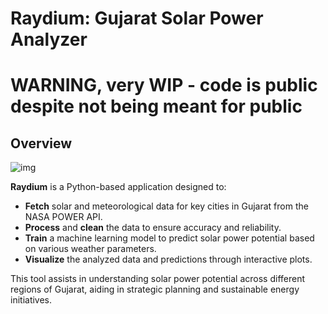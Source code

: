 # Raydium: Gujarat Solar Power Analyzer

# WARNING, very WIP - code is public despite not being meant for public



## Overview

![img](https://iili.io/2C98dGI.png)

**Raydium** is a Python-based application designed to:

- **Fetch** solar and meteorological data for key cities in Gujarat from the NASA POWER API.
- **Process** and **clean** the data to ensure accuracy and reliability.
- **Train** a machine learning model to predict solar power potential based on various weather parameters.
- **Visualize** the analyzed data and predictions through interactive plots.

This tool assists in understanding solar power potential across different regions of Gujarat, aiding in strategic planning and sustainable energy initiatives.

